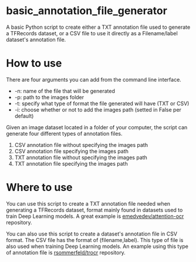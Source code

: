 # basic_annotation_file_generator
A basic Python script to create either a TXT annotation file used to generate a TFRecords dataset, or a CSV file to use it directly as a Filename/label dataset's annotation file.
# How to use
There are four arguments you can add from the command line interface.
- -n: name of the file that will be generated
- -p: path to the images folder
- -t: specify what type of format the file generated will have (TXT or CSV)
- -i: choose whether or not to add the images path (setted in False per default)

Given an image dataset located in a folder of your computer, the script can generate four different types of annotation files.
1. CSV annotation file without specifying the images path
2. CSV annotation file specifying the images path
3. TXT annotation file without specifying the images path
4. TXT annotation file specifying the images path

# Where to use
You can use this script to create a TXT annotation file needed when generating a TFRecords dataset, format mainly found in datasets used to train Deep Learning models. A great example is [emedvedev/attention-ocr](github.com/emedvedev/attention-ocr) repository.

You can also use this script to create a dataset's annotation file in CSV format. The CSV file has the format of (filename,label). This type of file is also used when training Deep Learning models. An example using this type of annotation file is [rsommerfeld/trocr](github.com/rsommerfeld/trocr) repository.
